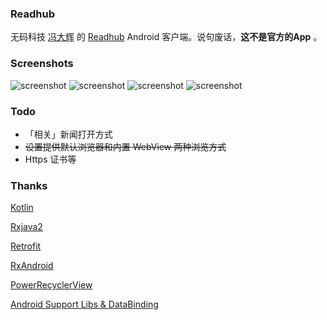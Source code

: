 ### Readhub

无码科技 [冯大辉](https://github.com/Fenng) 的 [Readhub](https://readhub.me/) Android 客户端。说句废话，**这不是官方的App** 。

### Screenshots
![screenshot](https://github.com/lovejjfg/screenshort/blob/master/WechatIMG21.jpeg?raw=true)
![screenshot](https://github.com/lovejjfg/screenshort/blob/master/WechatIMG18.jpeg?raw=true)
![screenshot](https://github.com/lovejjfg/screenshort/blob/master/WechatIMG19.jpeg?raw=true)
![screenshot](https://github.com/lovejjfg/screenshort/blob/master/WechatIMG20.jpeg?raw=true)


### Todo
* 「相关」新闻打开方式
* ~~设置提供默认浏览器和内置 WebView 两种浏览方式~~
* Https 证书等


### Thanks
[Kotlin](https://github.com/JetBrains/kotlin)

[Rxjava2](https://github.com/ReactiveX/RxJava)

[Retrofit](https://github.com/square/retrofit)

[RxAndroid](https://github.com/ReactiveX/RxAndroid)

[PowerRecyclerView](https://github.com/lovejjfg/PowerRecyclerView)

[Android Support Libs & DataBinding](https://developer.android.com/topic/libraries/support-library/index.html)